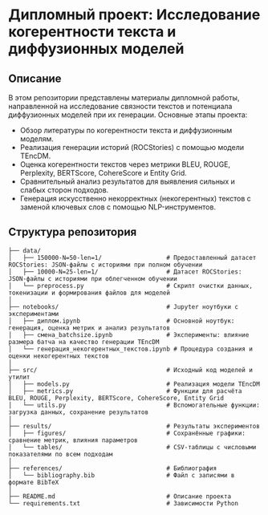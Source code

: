 # Дипломный проект: Исследование когерентности текста и диффузионных моделей

## Описание
В этом репозитории представлены материалы дипломной работы, направленной на исследование связности текстов и потенциала диффузионных моделей при их генерации. Основные этапы проекта:
- Обзор литературы по когерентности текста и диффузионным моделям.
- Реализация генерации историй (ROCStories) с помощью модели TEncDM.
- Оценка когерентности текстов через метрики BLEU, ROUGE, Perplexity, BERTScore, CohereScore и Entity Grid.
- Сравнительный анализ результатов для выявления сильных и слабых сторон подходов.
- Генерация искусственно некорректных (некогерентных) текстов с заменой ключевых слов с помощью NLP-инструментов.

## Структура репозитория
```text
├── data/                                  
│   ├── 150000-N=50-len=1/                  # Предоставленный датасет ROCStories: JSON-файлы с историями при полном обучении
│   ├── 10000-N=25-len=1/                   # Датасет ROCStories: JSON-файлы с историями при облегченном обучении
│   └── preprocess.py                       # Скрипт очистки данных, токенизации и формирования файлов для моделей
│
├── notebooks/                              # Jupyter ноутбуки с экспериментами
│   ├── диплом.ipynb                        # Основной ноутбук: генерация, оценка метрик и анализ результатов
│   ├── смена_batchsize.ipynb               # Эксперименты: влияние размера батча на качество генерации TEncDM
│   └── генерация_некогерентных_текстов.ipynb # Процедура создания и оценки некогерентных текстов
│
├── src/                                    # Исходный код моделей и утилит
│   ├── models.py                           # Реализация модели TEncDM 
│   ├── metrics.py                          # Функции для расчёта BLEU, ROUGE, Perplexity, BERTScore, CohereScore, Entity Grid
│   └── utils.py                            # Вспомогательные функции: загрузка данных, сохранение результатов
│
├── results/                                # Результаты экспериментов
│   ├── figures/                            # Сохранённые графики: сравнение метрик, влияния параметров
│   └── tables/                             # CSV-таблицы с числовыми показателями по всем подходам
│
├── references/                             # Библиография
│   └── bibliography.bib                    # Файл с записями в формате BibTeX
│
├── README.md                               # Описание проекта
└── requirements.txt                        # Зависимости Python
